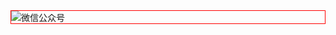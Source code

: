 



<img style="border:1px red solid; display:block; margin:0 auto;" :src="$withBase('/qrcode.jpg')" alt="微信公众号" />